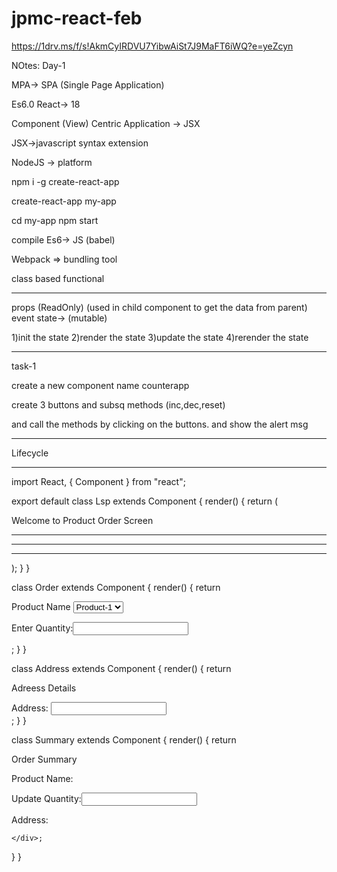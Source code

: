 # jpmc-react-feb



https://1drv.ms/f/s!AkmCyIRDVU7YibwAiSt7J9MaFT6iWQ?e=yeZcyn



NOtes: Day-1


MPA-> SPA (Single Page Application)

Es6.0 
React-> 18

Component (View) Centric Application   -> JSX

JSX->javascript syntax extension

NodeJS -> platform

npm i -g create-react-app

 create-react-app my-app

cd my-app
npm  start

compile  Es6-> JS (babel)

Webpack => bundling tool


class based
functional

--------------------------

props (ReadOnly) (used in child component to get the data from parent)
event
state-> (mutable)

1)init the state
2)render the state
3)update the state
4)rerender the state


----


task-1

create a new component name counterapp

create 3 buttons and subsq methods (inc,dec,reset)

and call the methods by clicking on the buttons. and show the alert msg




------------------

Lifecycle






---------------


import React, { Component } from "react";

export default class Lsp extends Component {
  render() {
    return (
      <div>
        Welcome to Product Order Screen
        <hr/>
        <Order />
        <hr/>
        <Address />
        <hr/>
        <Summary />
      </div>
    );
  }
}

class Order extends Component {
  render() {
    return <div>
<p>Product Name 
    <select>
        <option>Product-1</option>
        <option>Product-2</option>
        <option>Product-3</option>
    </select>
</p>
<p>Enter Quantity:<input type="text" /></p>
    </div>;
  }
}

class Address extends Component {
  render() {
    return <div>
        <p>Adreess Details</p>
        Address:
        <input />
    </div>;
  }
}

class Summary extends Component {
  render() {
    return <div>
       <p> Order Summary</p>
       <p>Product Name: </p>
       <p>Update Quantity:<input type="text" /></p>
       <p>Address:</p>

    </div>;
  }
}
